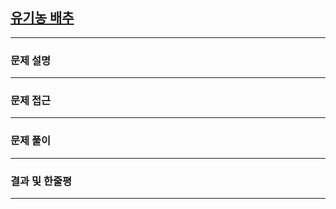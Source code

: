 
## [유기농 배추](https://www.acmicpc.net/problem/문제번호)
---

### 문제 설명
---

### 문제 접근
---

### 문제 풀이
---

### 결과 및 한줄평
---